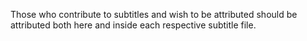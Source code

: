 Those who contribute to subtitles and wish to be attributed should be attributed both here and inside each respective subtitle file.
